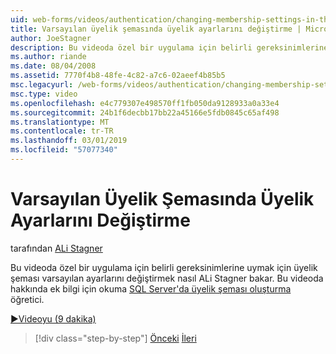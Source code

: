 ```yaml
---
uid: web-forms/videos/authentication/changing-membership-settings-in-the-default-membership-schema
title: Varsayılan üyelik şemasında üyelik ayarlarını değiştirme | Microsoft Docs
author: JoeStagner
description: Bu videoda özel bir uygulama için belirli gereksinimlerine uymak için üyelik şeması varsayılan ayarlarını değiştirmek nasıl ALi Stagner bakar. İçin...
ms.author: riande
ms.date: 08/04/2008
ms.assetid: 7770f4b8-48fe-4c82-a7c6-02aeef4b85b5
msc.legacyurl: /web-forms/videos/authentication/changing-membership-settings-in-the-default-membership-schema
msc.type: video
ms.openlocfilehash: e4c779307e498570ff1fb050da9128933a0a33e4
ms.sourcegitcommit: 24b1f6decbb17bb22a45166e5fdb0845c65af498
ms.translationtype: MT
ms.contentlocale: tr-TR
ms.lasthandoff: 03/01/2019
ms.locfileid: "57077340"
---
```

<a name="changing-membership-settings-in-the-default-membership-schema"></a>Varsayılan Üyelik Şemasında Üyelik Ayarlarını Değiştirme
====================
tarafından [ALi Stagner](https://github.com/JoeStagner)

Bu videoda özel bir uygulama için belirli gereksinimlerine uymak için üyelik şeması varsayılan ayarlarını değiştirmek nasıl ALi Stagner bakar. Bu videoda hakkında ek bilgi için okuma [SQL Server'da üyelik şeması oluşturma](../../overview/older-versions-security/membership/creating-the-membership-schema-in-sql-server-vb.md) öğretici.

[&#9654;Videoyu (9 dakika)](https://channel9.msdn.com/Blogs/ASP-NET-Site-Videos/changing-membership-settings-in-the-default-membership-schema)

> [!div class="step-by-step"]
> [Önceki](configuring-sql-to-work-with-membership-schemas.md)
> [İleri](creating-user-accounts-with-the-create-user-wizard.md)
